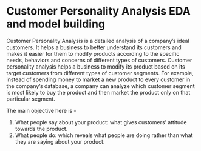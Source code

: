 # Customer Personality Analysis EDA and model building


Customer Personality Analysis is a detailed analysis of a company’s ideal customers. It helps a business to better understand its customers and makes it easier for them to modify products according to the specific needs, behaviors and concerns of different types of customers.
Customer personality analysis helps a business to modify its product based on its target customers from different types of customer segments. For example, instead of spending money to market a new product to every customer in the company’s database, a company can analyze which customer segment is most likely to buy the product and then market the product only on that particular segment.

The main objective here is -

1) What people say about your product: what gives customers’ attitude towards the product.
2) What people do: which reveals what people are doing rather than what they are saying about your product.
